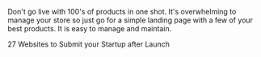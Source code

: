 Don't go live with 100's of products in one shot. It's overwhelming to manage your store so just go for a simple landing page with a few of your best products. It is easy to manage and maintain.


27 Websites to Submit your Startup after Launch